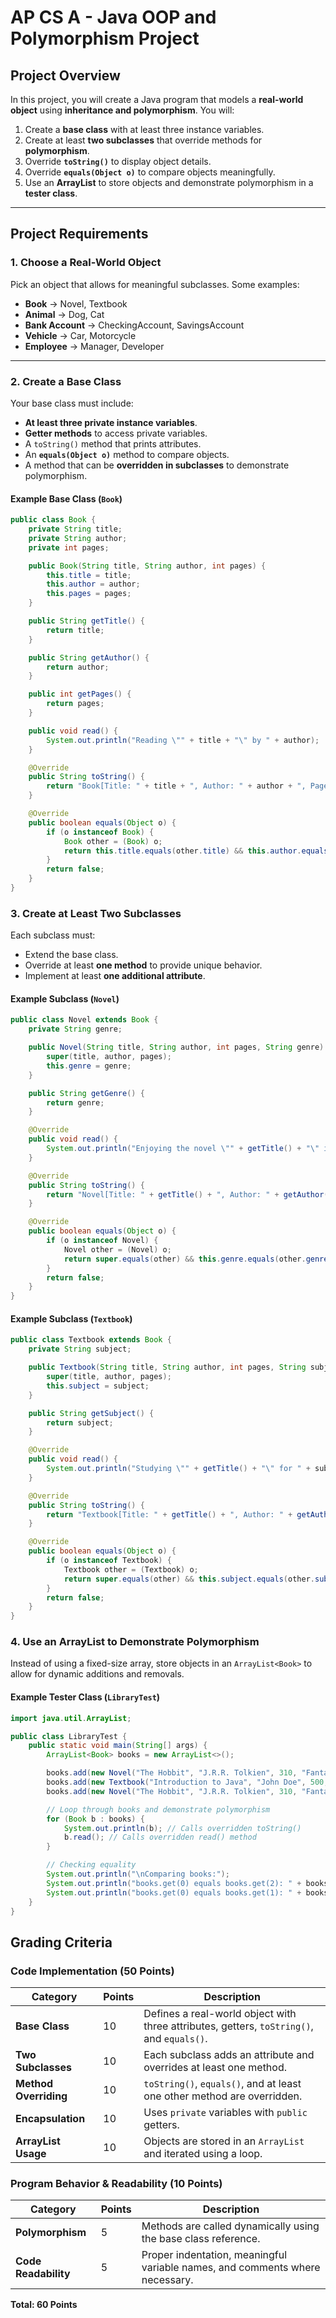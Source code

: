 
# AP CS A - Java OOP and Polymorphism Project

## Project Overview
In this project, you will create a Java program that models a **real-world object** using **inheritance and polymorphism**. You will:

1. Create a **base class** with at least three instance variables.
2. Create at least **two subclasses** that override methods for **polymorphism**.
3. Override **`toString()`** to display object details.
4. Override **`equals(Object o)`** to compare objects meaningfully.
5. Use an **ArrayList** to store objects and demonstrate polymorphism in a **tester class**.

---

## Project Requirements

### 1. Choose a Real-World Object
Pick an object that allows for meaningful subclasses. Some examples:

- **Book** → Novel, Textbook
- **Animal** → Dog, Cat
- **Bank Account** → CheckingAccount, SavingsAccount
- **Vehicle** → Car, Motorcycle
- **Employee** → Manager, Developer

---

### 2. Create a Base Class
Your base class must include:
- **At least three private instance variables**.
- **Getter methods** to access private variables.
- A `toString()` method that prints attributes.
- An **`equals(Object o)`** method to compare objects.
- A method that can be **overridden in subclasses** to demonstrate polymorphism.

#### Example Base Class (`Book`)
```java
public class Book {
    private String title;
    private String author;
    private int pages;

    public Book(String title, String author, int pages) {
        this.title = title;
        this.author = author;
        this.pages = pages;
    }

    public String getTitle() {
        return title;
    }

    public String getAuthor() {
        return author;
    }

    public int getPages() {
        return pages;
    }

    public void read() {
        System.out.println("Reading \"" + title + "\" by " + author);
    }

    @Override
    public String toString() {
        return "Book[Title: " + title + ", Author: " + author + ", Pages: " + pages + "]";
    }

    @Override
    public boolean equals(Object o) {
        if (o instanceof Book) {
            Book other = (Book) o;
            return this.title.equals(other.title) && this.author.equals(other.author) && this.pages == other.pages;
        }
        return false;
    }
}
```

### 3. Create at Least Two Subclasses
Each subclass must:
- Extend the base class.
- Override at least **one method** to provide unique behavior.
- Implement at least **one additional attribute**.

#### Example Subclass (`Novel`)
```java
public class Novel extends Book {
    private String genre;

    public Novel(String title, String author, int pages, String genre) {
        super(title, author, pages);
        this.genre = genre;
    }

    public String getGenre() {
        return genre;
    }

    @Override
    public void read() {
        System.out.println("Enjoying the novel \"" + getTitle() + "\" in the " + genre + " genre.");
    }

    @Override
    public String toString() {
        return "Novel[Title: " + getTitle() + ", Author: " + getAuthor() + ", Pages: " + getPages() + ", Genre: " + genre + "]";
    }

    @Override
    public boolean equals(Object o) {
        if (o instanceof Novel) {
            Novel other = (Novel) o;
            return super.equals(other) && this.genre.equals(other.genre);
        }
        return false;
    }
}
```
#### Example Subclass (`Textbook`)
```java
public class Textbook extends Book {
    private String subject;

    public Textbook(String title, String author, int pages, String subject) {
        super(title, author, pages);
        this.subject = subject;
    }

    public String getSubject() {
        return subject;
    }

    @Override
    public void read() {
        System.out.println("Studying \"" + getTitle() + "\" for " + subject + ".");
    }

    @Override
    public String toString() {
        return "Textbook[Title: " + getTitle() + ", Author: " + getAuthor() + ", Pages: " + getPages() + ", Subject: " + subject + "]";
    }

    @Override
    public boolean equals(Object o) {
        if (o instanceof Textbook) {
            Textbook other = (Textbook) o;
            return super.equals(other) && this.subject.equals(other.subject);
        }
        return false;
    }
}
```

### 4. Use an ArrayList to Demonstrate Polymorphism
Instead of using a fixed-size array, store objects in an `ArrayList<Book>` to allow for dynamic additions and removals.

#### Example Tester Class (`LibraryTest`)

```java
import java.util.ArrayList;

public class LibraryTest {
    public static void main(String[] args) {
        ArrayList<Book> books = new ArrayList<>();

        books.add(new Novel("The Hobbit", "J.R.R. Tolkien", 310, "Fantasy"));
        books.add(new Textbook("Introduction to Java", "John Doe", 500, "Computer Science"));
        books.add(new Novel("The Hobbit", "J.R.R. Tolkien", 310, "Fantasy"));

        // Loop through books and demonstrate polymorphism
        for (Book b : books) {
            System.out.println(b); // Calls overridden toString()
            b.read(); // Calls overridden read() method
        }

        // Checking equality
        System.out.println("\nComparing books:");
        System.out.println("books.get(0) equals books.get(2): " + books.get(0).equals(books.get(2))); // true
        System.out.println("books.get(0) equals books.get(1): " + books.get(0).equals(books.get(1))); // false
    }
}
```

## Grading Criteria

### **Code Implementation (50 Points)**
| **Category**       | **Points** | **Description** |
|--------------------|------------|----------------|
| **Base Class**     | 10         | Defines a real-world object with three attributes, getters, `toString()`, and `equals()`. |
| **Two Subclasses** | 10         | Each subclass adds an attribute and overrides at least one method. |
| **Method Overriding** | 10      | `toString()`, `equals()`, and at least one other method are overridden. |
| **Encapsulation**  | 10         | Uses `private` variables with `public` getters. |
| **ArrayList Usage** | 10        | Objects are stored in an `ArrayList` and iterated using a loop. |

### **Program Behavior & Readability (10 Points)**
| **Category**           | **Points** | **Description** |
|------------------------|------------|----------------|
| **Polymorphism**       | 5          | Methods are called dynamically using the base class reference. |
| **Code Readability**   | 5          | Proper indentation, meaningful variable names, and comments where necessary. |

**Total: 60 Points**
